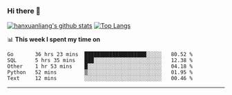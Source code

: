 ### Hi there 👋

<!--
**hanxuanliang/hanxuanliang** is a ✨ _special_ ✨ repository because its `README.md` (this file) appears on your GitHub profile.

Here are some ideas to get you started:

- 🔭 I’m currently working on ...
- 🌱 I’m currently learning ...
- 👯 I’m looking to collaborate on ...
- 🤔 I’m looking for help with ...
- 💬 Ask me about ...
- 📫 How to reach me: ...
- 😄 Pronouns: ...
- ⚡ Fun fact: ...
-->
[![hanxuanliang's github stats](https://github-readme-stats.vercel.app/api?username=hanxuanliang&count_private=true&show_icons=true)](https://github.com/anuraghazra/github-readme-stats)
[![Top Langs](https://github-readme-stats.vercel.app/api/top-langs/?username=hanxuanliang&layout=compact)](https://github.com/anuraghazra/github-readme-stats)

📊 **This week I spent my time on**
<!--START_SECTION:waka-->
```text
Go       36 hrs 23 mins  ████████████████████░░░░░   80.52 % 
SQL      5 hrs 35 mins   ███░░░░░░░░░░░░░░░░░░░░░░   12.38 % 
Other    1 hr 53 mins    █░░░░░░░░░░░░░░░░░░░░░░░░   04.18 % 
Python   52 mins         ▒░░░░░░░░░░░░░░░░░░░░░░░░   01.95 % 
Text     12 mins         ░░░░░░░░░░░░░░░░░░░░░░░░░   00.46 % 
```
<!--END_SECTION:waka-->

***